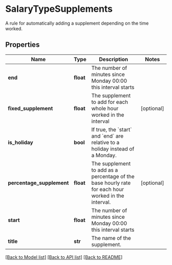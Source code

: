 # SalaryTypeSupplements

A rule for automatically adding a supplement depending on the time worked.
## Properties
Name | Type | Description | Notes
------------ | ------------- | ------------- | -------------
**end** | **float** | The number of minutes since Monday 00:00 this interval starts | 
**fixed_supplement** | **float** | The supplement to add for each whole hour worked in the interval | [optional] 
**is_holiday** | **bool** | If true, the &#x60;start&#x60; and &#x60;end&#x60; are relative to a holiday instead of a Monday. | 
**percentage_supplement** | **float** | The supplement to add as a percentage of the base hourly rate for each hour worked in the interval. | [optional] 
**start** | **float** | The number of minutes since Monday 00:00 this interval starts | 
**title** | **str** | The name of the supplement. | 

[[Back to Model list]](../README.md#documentation-for-models) [[Back to API list]](../README.md#documentation-for-api-endpoints) [[Back to README]](../README.md)


